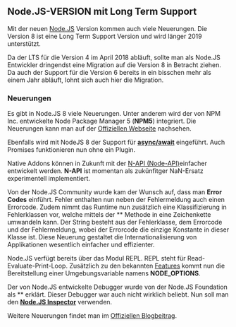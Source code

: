## Node.JS-VERSION mit Long Term Support
Mit der neuen [Node.JS](/wiki/programmiersprachen/javascript/nodejs) Version kommen auch viele Neuerungen. Die Version 8 ist eine Long Term Support Version und wird länger 2019 unterstützt.


Da der LTS für die Version 4 im April 2018 abläuft, sollte man als Node.JS Entwickler dringendst eine Migration auf die Version 8 in Betracht ziehen. Da auch der Support für die Version 6 bereits in ein bisschen mehr als einem Jahr abläuft, lohnt sich auch hier die Migration.


### Neuerungen
Es gibt in Node.JS 8 viele Neuerungen. Unter anderem wird der von NPM Inc. entwickelte Node Package Manager 5 (**NPM5**) integriert. Die Neuerungen kann man auf der [Offiziellen Webseite](https://www.npmjs.com/package/npm5) nachsehen.


Ebenfalls wird mit NodeJS 8 der Support für **[async/await](https://hackernoon.com/6-reasons-why-javascripts-async-await-blows-promises-away-tutorial-c7ec10518dd9)** eingeführt. Auch Promises funktionieren nun ohne ein Plugin.


Native Addons können in Zukunft mit der [N-API (Node-API)](https://nodejs.org/api/n-api.html)einfacher entwickelt werden. **N-API** ist momentan als zukünfitger NaN-Ersatz experimentell implementiert.


Von der Node.JS Community wurde kam der Wunsch auf, dass man **Error Codes** einführt. Fehler enthalten nun neben der Fehlermeldung auch einen Errorcode. Zudem nimmt das Runtime nun zusätzlich eine Klassifizierung in Fehlerklassen vor, welche mittels der ** Methode in eine Zeichenkette umwandeln kann. Der String besteht aus der Fehlerklasse, dem Errorcode und der Fehlermeldung, wobei der Errorcode die einzige Konstante in dieser Klasse ist. Diese Neuerung gestaltet die Internationalisierung von Applikationen wesentlich einfacher und effizienter.


Node.JS verfügt bereits über das Modul REPL. REPL steht für Read-Evaluate-Print-Loop. Zusätzlich zu den bekannten [Features](https://nodejs.org/dist/latest-v8.x/docs/api/cli.html) kommt nun die Bereitstellung einer Umgebungsvariable namens **NODE_OPTIONS**.


Der von Node.JS entwickelte Debugger wurde von der Node.JS Foundation als ** erklärt. Dieser Debugger war auch nicht wirklich beliebt. Nun soll man den **[Node.JS Inspector](https://nodejs.org/en/docs/inspector/)** verwenden.





Weitere Neuerungen findet man im [Offiziellen Blogbeitrag](https://nodejs.org/en/blog/release/v8.0.0/).